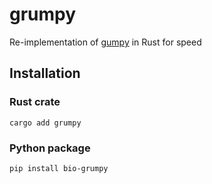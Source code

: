 # grumpy
Re-implementation of [gumpy](https://github.com/oxfordmmm/gumpy) in Rust for speed

## Installation

### Rust crate
```
cargo add grumpy
```

### Python package
```
pip install bio-grumpy
```

